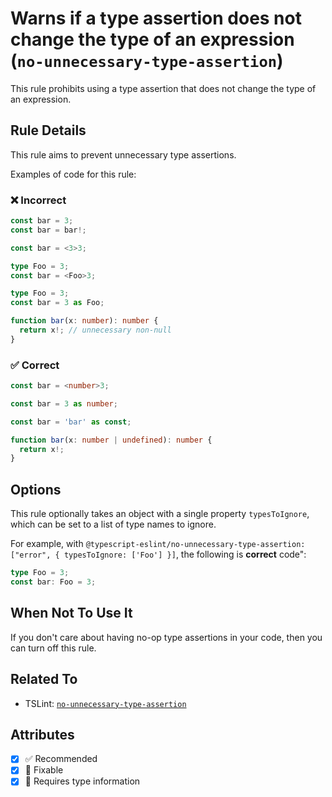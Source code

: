 # Warns if a type assertion does not change the type of an expression (`no-unnecessary-type-assertion`)

This rule prohibits using a type assertion that does not change the type of an expression.

## Rule Details

This rule aims to prevent unnecessary type assertions.

Examples of code for this rule:

<!--tabs-->

### ❌ Incorrect

```ts
const bar = 3;
const bar = bar!;
```

```ts
const bar = <3>3;
```

```ts
type Foo = 3;
const bar = <Foo>3;
```

```ts
type Foo = 3;
const bar = 3 as Foo;
```

```ts
function bar(x: number): number {
  return x!; // unnecessary non-null
}
```

### ✅ Correct

```ts
const bar = <number>3;
```

```ts
const bar = 3 as number;
```

```ts
const bar = 'bar' as const;
```

```ts
function bar(x: number | undefined): number {
  return x!;
}
```

## Options

This rule optionally takes an object with a single property `typesToIgnore`, which can be set to a list of type names to ignore.

For example, with `@typescript-eslint/no-unnecessary-type-assertion: ["error", { typesToIgnore: ['Foo'] }]`, the following is **correct** code":

```ts
type Foo = 3;
const bar: Foo = 3;
```

## When Not To Use It

If you don't care about having no-op type assertions in your code, then you can turn off this rule.

## Related To

- TSLint: [`no-unnecessary-type-assertion`](https://palantir.github.io/tslint/rules/no-unnecessary-type-assertion/)

## Attributes

- [x] ✅ Recommended
- [x] 🔧 Fixable
- [x] 💭 Requires type information
